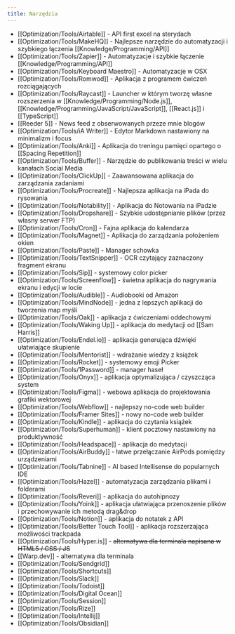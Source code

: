 ```yaml
---
title: Narzędzia
---
```


- [[Optimization/Tools/Airtable]] - API first excel na sterydach
- [[Optimization/Tools/MakeHQ]] - Najlepsze narzędzie do automatyzacji i szybkiego łączenia [[Knowledge/Programming/API]]
- [[Optimization/Tools/Zapier]] - Automatyzacje i szybkie łączenie [[Knowledge/Programming/API]]
- [[Optimization/Tools/Keyboard Maestro]] - Automatyzacje w OSX
- [[Optimization/Tools/Romwod]] - Aplikacja z programem ćwiczeń rozciągających
- [[Optimization/Tools/Raycast]] - Launcher w którym tworzę własne rozszerzenia w [[Knowledge/Programming/Node.js]], [[Knowledge/Programming/JavaScript/JavaScript]], [[React.js]] i [[TypeScript]]
- [[Reeder 5]] - News feed z obserwowanych przeze mnie blogów
- [[Optimization/Tools/iA Writer]] - Edytor Markdown nastawiony na minimalizm i focus
- [[Optimization/Tools/Anki]] - Aplikacja do treningu pamięci opartego o [[Spacing Repetition]]
- [[Optimization/Tools/Buffer]] - Narzędzie do publikowania treści w wielu kanałach Social Media
- [[Optimization/Tools/ClickUp]] - Zaawansowana aplikacja do zarządzania zadaniami
- [[Optimization/Tools/Procreate]] - Najlepsza aplikacja na iPada do rysowania
- [[Optimization/Tools/Notability]] - Aplikacja do Notowania na iPadzie
- [[Optimization/Tools/Dropshare]] - Szybkie udostępnianie plików (przez własny serwer FTP)
- [[Optimization/Tools/Cron]] - Fajna aplikacja do kalendarza
- [[Optimization/Tools/Magnet]] - Aplikacja do zarządzania położeniem okien
- [[Optimization/Tools/Paste]] - Manager schowka
- [[Optimization/Tools/TextSnipper]] - OCR czytający zaznaczony fragment ekranu
- [[Optimization/Tools/Sip]] - systemowy color picker
- [[Optimization/Tools/Screenflow]] - świetna aplikacja do nagrywania ekranu i edycji w locie
- [[Optimization/Tools/Audible]] - Audiobooki od Amazon
- [[Optimization/Tools/MindNode]] - jedna z lepszych aplikacji do tworzenia map myśli
- [[Optimization/Tools/Oak]] - aplikacja z ćwiczeniami oddechowymi
- [[Optimization/Tools/Waking Up]] - aplikacja do medytacji od [[Sam Harris]]
- [[Optimization/Tools/Endel.io]] - aplikacja generująca dźwięki ułatwiające skupienie 
- [[Optimization/Tools/Mentorist]] - wdrażanie wiedzy z książek
- [[Optimization/Tools/Rocket]] - systemowy emoji Picker
- [[Optimization/Tools/1Password]] - manager haseł
- [[Optimization/Tools/Onyx]] - aplikacja optymalizująca / czyszcząca system
- [[Optimization/Tools/Figma]] - webowa aplikacja do projektowania grafiki wektorowej
- [[Optimization/Tools/Webflow]] - najlepszy no-code web builder
- [[Optimization/Tools/Framer Sites]] - nowy no-code web builder
- [[Optimization/Tools/Kindle]] - aplikacja do czytania książek
- [[Optimization/Tools/Superhuman]] - klient pocztowy nastawiony na produktywność
- [[Optimization/Tools/Headspace]] - aplikacja do medytacji
- [[Optimization/Tools/AirBuddy]] - łatwe przełączanie AirPods pomiędzy urządzeniami
- [[Optimization/Tools/Tabnine]] - AI based Intellisense do popularnych IDE
- [[Optimization/Tools/Hazel]] - automatyzacja zarządzania plikami i folderami
- [[Optimization/Tools/Reveri]] - aplikacja do autohipnozy
- [[Optimization/Tools/Yoink]] - aplikacja ułatwiająca przenoszenie plików i przechowywanie ich metodą drag&drop
- [[Optimization/Tools/Notion]] - aplikacja do notatek z API 
- [[Optimization/Tools/Better Touch Tool]] - aplikacja rozszerzająca możliwości trackpada
- [[Optimization/Tools/Hyper.is]] - ~~alternatywa dla terminala napisana w HTML5 / CSS / JS~~
- [[Warp.dev]] - alternatywa dla terminala
- [[Optimization/Tools/Sendgrid]]
- [[Optimization/Tools/Shortcuts]]
- [[Optimization/Tools/Slack]]
- [[Optimization/Tools/Todoist]]
- [[Optimization/Tools/Digital Ocean]]
- [[Optimization/Tools/Session]]
- [[Optimization/Tools/Rize]]
- [[Optimization/Tools/Intellij]]
- [[Optimization/Tools/Obsidian]]